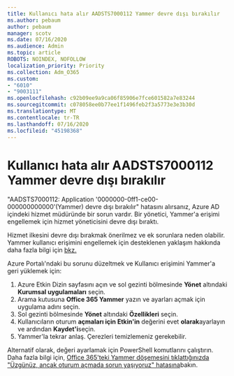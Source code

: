 ```yaml
---
title: Kullanıcı hata alır AADSTS7000112 Yammer devre dışı bırakılır
ms.author: pebaum
author: pebaum
manager: scotv
ms.date: 07/16/2020
ms.audience: Admin
ms.topic: article
ROBOTS: NOINDEX, NOFOLLOW
localization_priority: Priority
ms.collection: Adm_O365
ms.custom:
- "6010"
- "9003111"
ms.openlocfilehash: c92b09ee9a9ca06f85906e7fce601582a7e83244
ms.sourcegitcommit: c078058ee0b77ee1f1496feb2f3a5773e3e3b30d
ms.translationtype: MT
ms.contentlocale: tr-TR
ms.lasthandoff: 07/16/2020
ms.locfileid: "45198368"
---
```

# <a name="user-receives-error-aadsts7000112-yammer-is-disabled"></a>Kullanıcı hata alır AADSTS7000112 Yammer devre dışı bırakılır

"AADSTS7000112: Application '0000000-0ff1-ce00-000000000000'(Yammer) devre dışı bırakılır" hatasını alırsanız, Azure AD içindeki hizmet müdüründe bir sorun vardır. Bir yönetici, Yammer'a erişimi engellemek için hizmet yöneticisini devre dışı bıraktı.

Hizmet ilkesini devre dışı bırakmak önerilmez ve ek sorunlara neden olabilir. Yammer kullanıcı erişimini engellemek için desteklenen yaklaşım hakkında daha fazla bilgi için [bkz.](https://docs.microsoft.com/yammer/manage-yammer-users/turn-off-user-access)  

Azure Portalı'ndaki bu sorunu düzeltmek ve Kullanıcı erişimini Yammer'a geri yüklemek için:

1.  Azure Etkin Dizin sayfasını açın ve sol gezinti bölmesinde **Yönet** altındaki **Kurumsal uygulamaları** seçin.
3.  Arama kutusuna **Office 365 Yammer** yazın ve ayarları açmak için uygulama adını seçin.
4.  Sol gezinti bölmesinde **Yönet** altındaki **Özellikleri** seçin.
5.  Kullanıcıların oturum **açmaları için Etkin'in** değerini evet **olarak**ayarlayın ve ardından **Kaydet'i**seçin.
6.  Yammer'la tekrar anlaş. Çerezleri temizlemeniz gerekebilir.

Alternatif olarak, değeri ayarlamak için PowerShell komutlarını çalıştırın. Daha fazla bilgi için, [Office 365'teki Yammer döşemesini tıklattığınızda "Üzgünüz, ancak oturum açmada sorun yaşıyoruz" hatasına](https://docs.microsoft.com/yammer/troubleshoot-problems/error-when-click-the-yammer-tile-in-office-365)bakın. 